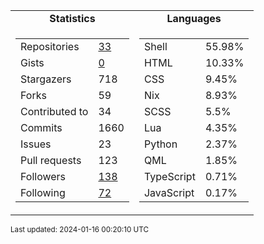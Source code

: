 
<table>
  <tr align="center">
    <td><b>Statistics</b></td>
    <td><b>Languages</b></td>
  </tr>
  <tr valign="top">
    <td>
      <table>
        <tr><td>Repositories</td><td><a href="https://github.com/Ruixi-rebirth?tab=repositories">33</a></td></tr>
        <tr><td>Gists</td><td><a href="https://gist.github.com/Ruixi-rebirth">0</a></td></tr>
        <tr><td>Stargazers</td><td>718</td></tr>
        <tr><td>Forks</td><td>59</td></tr>
        <tr><td>Contributed to</td><td>34</td></tr>
        <tr><td>Commits</td><td>1660</td></tr>
        <tr><td>Issues</td><td>23</td></tr>
        <tr><td>Pull requests</td><td>123</td></tr>
        <tr><td>Followers</td><td><a href="https://github.com/Ruixi-rebirth?tab=followers">138</a></td></tr>
        <tr><td>Following</td><td><a href="https://github.com/Ruixi-rebirth?tab=following">72</a></td></tr>
      </table>
    </td>
    <td>
      <table>
        <tr><td>Shell</td><td>55.98%</td></tr>
<tr><td>HTML</td><td>10.33%</td></tr>
<tr><td>CSS</td><td>9.45%</td></tr>
<tr><td>Nix</td><td>8.93%</td></tr>
<tr><td>SCSS</td><td>5.5%</td></tr>
<tr><td>Lua</td><td>4.35%</td></tr>
<tr><td>Python</td><td>2.37%</td></tr>
<tr><td>QML</td><td>1.85%</td></tr>
<tr><td>TypeScript</td><td>0.71%</td></tr>
<tr><td>JavaScript</td><td>0.17%</td></tr>
      </table>
    </td>
  </tr>
</table>

<sub>Last updated: 2024-01-16 00:20:10 UTC</sub>
